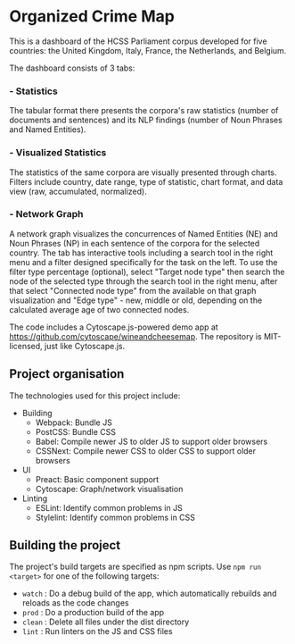 # Organized Crime Map

This is a dashboard of the HCSS Parliament corpus developed for five countries: the United Kingdom, Italy, France, the Netherlands, and Belgium.

The dashboard consists of 3 tabs: 
### - Statistics
The tabular format there presents the corpora's raw statistics (number of documents and sentences) and its NLP findings (number of Noun Phrases and Named Entities).
### - Visualized Statistics
The statistics of the same corpora are visually presented through charts. Filters include country, date range, type of statistic, chart format, and data view (raw, accumulated, normalized).
### - Network Graph
A network graph visualizes the concurrences of Named Entities (NE) and Noun Phrases (NP) in each sentence of the corpora for the selected country. The tab has interactive tools including a search tool in the right menu and a filter designed specifically for the task on the left. To use the filter type percentage (optional), select "Target node type" then search the node of the selected type through the search tool in the right menu, after that select "Connected node type" from the available on that graph visualization and "Edge type" - new, middle or old, depending on the calculated average age of two connected nodes.


The code includes a Cytoscape.js-powered demo app at https://github.com/cytoscape/wineandcheesemap. The repository is MIT-licensed, just like Cytoscape.js.

## Project organisation

The technologies used for this project include:

- Building
  - Webpack: Bundle JS
  - PostCSS: Bundle CSS
  - Babel: Compile newer JS to older JS to support older browsers
  - CSSNext: Compile newer CSS to older CSS to support older browsers
- UI
  - Preact: Basic component support
  - Cytoscape: Graph/network visualisation
- Linting
  - ESLint: Identify common problems in JS
  - Stylelint: Identify common problems in CSS

## Building the project

The project's build targets are specified as npm scripts.  Use `npm run <target>` for one of the following targets:

- `watch` : Do a debug build of the app, which automatically rebuilds and reloads as the code changes
- `prod` : Do a production build of the app
- `clean` : Delete all files under the dist directory
- `lint` : Run linters on the JS and CSS files

